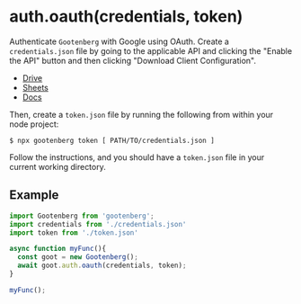 # auth.oauth(credentials, token)

Authenticate `Gootenberg` with Google using OAuth. Create a `credentials.json` file by going to the applicable API and clicking the "Enable the API" button and then clicking "Download Client Configuration".

- [Drive](https://developers.google.com/drive/api/v3/quickstart/nodejs)
- [Sheets](https://developers.google.com/sheets/api/quickstart/nodejs)
- [Docs](https://developers.google.com/docs/api/quickstart/nodejs)

Then, create a `token.json` file by running the following from within your node project:

```
$ npx gootenberg token [ PATH/TO/credentials.json ]
```

Follow the instructions, and you should have a `token.json` file in your current working directory.

## Example
```javascript
import Gootenberg from 'gootenberg';
import credentials from './credentials.json'
import token from './token.json'

async function myFunc(){
  const goot = new Gootenberg();
  await goot.auth.oauth(credentials, token);
}

myFunc();
```
